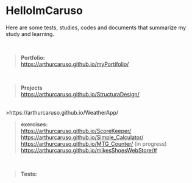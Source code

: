 # HelloImCaruso
Here are some tests, studies, codes and documents that summarize my study and learning.

 <br />




>**Portfolio:**
><br />
>https://arthurcaruso.github.io/myPortifolio/
 <br />
 
>**Projects**
><br />
>https://arthurcaruso.github.io/StructuraDesign/
 <br />
>https://arthurcaruso.github.io/WeatherApp/
 
>**exercises:**
><br />
>https://arthurcaruso.github.io/ScoreKeeper/
><br />
>https://arthurcaruso.github.io/Simple_Calculator/
><br />
>https://arthurcaruso.github.io/MTG_Counter/ (in progress)
><br />
>https://arthurcaruso.github.io/mikesShoesWebStore/#
 <br />

>**Tests:**


